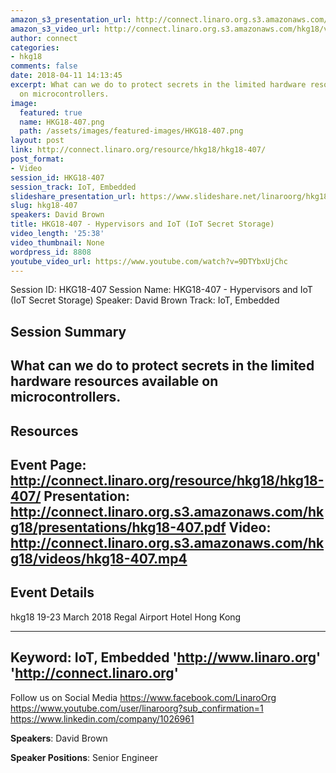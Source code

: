 ```yaml
---
amazon_s3_presentation_url: http://connect.linaro.org.s3.amazonaws.com/hkg18/presentations/hkg18-407.pdf
amazon_s3_video_url: http://connect.linaro.org.s3.amazonaws.com/hkg18/videos/hkg18-407.mp4
author: connect
categories:
- hkg18
comments: false
date: 2018-04-11 14:13:45
excerpt: What can we do to protect secrets in the limited hardware resources available
  on microcontrollers.
image:
  featured: true
  name: HKG18-407.png
  path: /assets/images/featured-images/HKG18-407.png
layout: post
link: http://connect.linaro.org/resource/hkg18/hkg18-407/
post_format:
- Video
session_id: HKG18-407
session_track: IoT, Embedded
slideshare_presentation_url: https://www.slideshare.net/linaroorg/hkg18407-hypervisors-and-iot-iot-secret-storage
slug: hkg18-407
speakers: David Brown
title: HKG18-407 - Hypervisors and IoT (IoT Secret Storage)
video_length: '25:38'
video_thumbnail: None
wordpress_id: 8808
youtube_video_url: https://www.youtube.com/watch?v=9DTYbxUjChc
---
```


Session ID: HKG18-407
Session Name: HKG18-407 - Hypervisors and IoT (IoT Secret Storage)
Speaker: David Brown
Track: IoT, Embedded


## Session Summary
What can we do to protect secrets in the limited hardware resources available on microcontrollers.
---------------------------------------------------
## Resources
Event Page: http://connect.linaro.org/resource/hkg18/hkg18-407/
Presentation: http://connect.linaro.org.s3.amazonaws.com/hkg18/presentations/hkg18-407.pdf
Video: http://connect.linaro.org.s3.amazonaws.com/hkg18/videos/hkg18-407.mp4
 ---------------------------------------------------
## Event Details
hkg18
19-23 March 2018 
Regal Airport Hotel Hong Kong

---------------------------------------------------
Keyword: IoT, Embedded
'http://www.linaro.org'
'http://connect.linaro.org'
---------------------------------------------------
Follow us on Social Media
https://www.facebook.com/LinaroOrg
https://www.youtube.com/user/linaroorg?sub_confirmation=1
https://www.linkedin.com/company/1026961

**Speakers**: David Brown

**Speaker Positions**: Senior Engineer